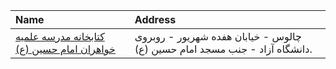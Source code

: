 | Name                                                                                                                         | Address                                                                    |
|:-----------------------------------------------------------------------------------------------------------------------------|:---------------------------------------------------------------------------|
| [كتابخانه مدرسه علمیه خواهران امام حسین (ع)](https://lib.ir/fa/library/488/كتابخانه-مدرسه-علمیه-خواهران-امام-حسین-ع/search/) | چالوس - خیابان هفده شهریور - روبروی دانشگاه آزاد - جنب مسجد امام حسین (ع). |